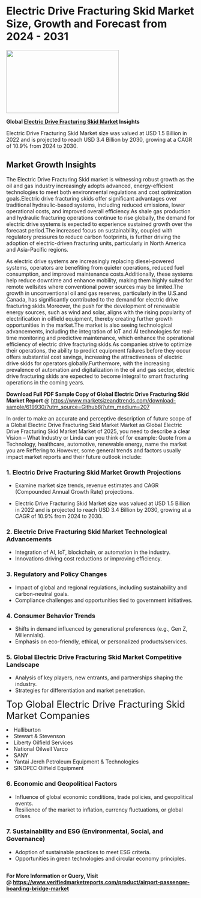 <H1>Electric Drive Fracturing Skid Market Size, Growth and Forecast from 2024 - 2031</H1><img class="aligncenter size-medium wp-image-584254" src="https://thirdeyenews.in/wp-content/uploads/2024/09/Global-Market-Research-300x168.jpeg" alt="" width="300" height="168" /><p><strong>Global&nbsp;<a href="https://www.marketsizeandtrends.com/download-sample/619930/?utm_source=Github8j?utm_medium=207">Electric Drive Fracturing Skid Market</a> Insights</strong></p><p>Electric Drive Fracturing Skid Market size was valued at USD 1.5 Billion in 2022 and is projected to reach USD 3.4 Billion by 2030, growing at a CAGR of 10.9% from 2024 to 2030.</p><p><h2>Market Growth Insights</h2> <p>The Electric Drive Fracturing Skid market is witnessing robust growth as the oil and gas industry increasingly adopts advanced, energy-efficient technologies to meet both environmental regulations and cost optimization goals.Electric drive fracturing skids offer significant advantages over traditional hydraulic-based systems, including reduced emissions, lower operational costs, and improved overall efficiency.As shale gas production and hydraulic fracturing operations continue to rise globally, the demand for electric drive systems is expected to experience sustained growth over the forecast period.The increased focus on sustainability, coupled with regulatory pressures to reduce carbon footprints, is further driving the adoption of electric-driven fracturing units, particularly in North America and Asia-Pacific regions.</p> <p>As electric drive systems are increasingly replacing diesel-powered systems, operators are benefiting from quieter operations, reduced fuel consumption, and improved maintenance costs.Additionally, these systems help reduce downtime and enhance mobility, making them highly suited for remote wellsites where conventional power sources may be limited.The growth in unconventional oil and gas reserves, particularly in the U.S.and Canada, has significantly contributed to the demand for electric drive fracturing skids.Moreover, the push for the development of renewable energy sources, such as wind and solar, aligns with the rising popularity of electrification in oilfield equipment, thereby creating further growth opportunities in the market.The market is also seeing technological advancements, including the integration of IoT and AI technologies for real-time monitoring and predictive maintenance, which enhance the operational efficiency of electric drive fracturing skids.As companies strive to optimize their operations, the ability to predict equipment failures before they occur offers substantial cost savings, increasing the attractiveness of electric drive skids for operators globally.Furthermore, with the increasing prevalence of automation and digitalization in the oil and gas sector, electric drive fracturing skids are expected to become integral to smart fracturing operations in the coming years.</p><p><span class=""><strong>Download Full PDF Sample Copy of Global Electric Drive Fracturing Skid Market Report</strong> @ <a href="https://www.marketsizeandtrends.com/download-sample/619930/?utm_source=Github8j?utm_medium=207" target="_blank">https://www.marketsizeandtrends.com/download-sample/619930/?utm_source=Github8j?utm_medium=207</a></span></p><p>In order to make an accurate and perceptive description of future scope of a Global&nbsp;Electric Drive Fracturing Skid Market Market as Global&nbsp;Electric Drive Fracturing Skid Market Market of 2025, you need to describe a clear Vision &ndash; What Industry or Linda can you think of for example: Quote from a Technology, healthcare, automotive, renewable energy, name the market you are Reffering to.However, some general trends and factors usually impact market reports and their future outlook include:</p><h3>1.&nbsp;<strong>Electric Drive Fracturing Skid Market Growth Projections</strong></h3><ul><li>Examine market size trends, revenue estimates and CAGR (Compounded Annual Growth Rate) projections.</li><li><p>Electric Drive Fracturing Skid Market size was valued at USD 1.5 Billion in 2022 and is projected to reach USD 3.4 Billion by 2030, growing at a CAGR of 10.9% from 2024 to 2030.</p></li></ul><h3>2.&nbsp;<strong>Electric Drive Fracturing Skid Market Technological Advancements</strong></h3><ul><li>Integration of AI, IoT, blockchain, or automation in the industry.</li><li>Innovations driving cost reductions or improving efficiency.</li></ul><h3>3.&nbsp;<strong>Regulatory and Policy Changes</strong></h3><ul><li>Impact of global and regional regulations, including sustainability and carbon-neutral goals.</li><li>Compliance challenges and opportunities tied to government initiatives.</li></ul><h3>4.&nbsp;<strong>Consumer Behavior Trends</strong></h3><ul><li>Shifts in demand influenced by generational preferences (e.g., Gen Z, Millennials).</li><li>Emphasis on eco-friendly, ethical, or personalized products/services.</li></ul><h3>5.&nbsp;<strong>Global Electric Drive Fracturing Skid Market Competitive Landscape</strong></h3><ul><li>Analysis of key players, new entrants, and partnerships shaping the industry.</li><li>Strategies for differentiation and market penetration.</li></ul><p data-pm-slice="1 1 []"><span style="color: inherit; font-family: inherit; font-size: 25px;">Top Global Electric Drive Fracturing Skid Market Companies</span></p><div class="" data-test-id=""><p><li>Halliburton</li><li> Stewart & Stevenson</li><li> Liberty Oilfield Services</li><li> National Oilwell Varco</li><li> SANY</li><li> Yantai Jereh Petroleum Equipment & Technologies</li><li> SINOPEC Oilfield Equipment</li></p></div><h3>6.&nbsp;<strong>Economic and Geopolitical Factors</strong></h3><ul><li>Influence of global economic conditions, trade policies, and geopolitical events.</li><li>Resilience of the market to inflation, currency fluctuations, or global crises.</li></ul><h3>7.&nbsp;<strong>Sustainability and ESG (Environmental, Social, and Governance)</strong></h3><ul><li>Adoption of sustainable practices to meet ESG criteria.</li><li>Opportunities in green technologies and circular economy principles.</li></ul><h2><strong style="font-size: 14px;">For More Information or Query, Visit @&nbsp;</strong><a style="background-color: #ffffff; font-size: 14px;" href="https://www.marketsizeandtrends.com/report/electric-drive-fracturing-skid-market/" target="_blank">https://www.verifiedmarketreports.com/product/airport-passenger-boarding-bridge-market</a></h2>